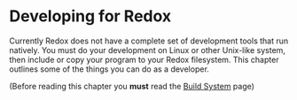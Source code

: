 # Developing for Redox

Currently Redox does not have a complete set of development tools that run natively. You must do your development on Linux or other Unix-like system, then include or copy your program to your Redox filesystem. This chapter outlines some of the things you can do as a developer.

(Before reading this chapter you **must** read the [Build System](./build-system-reference.md) page)
